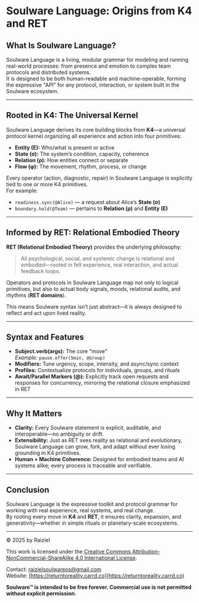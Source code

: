 # Soulware Language: Origins from K4 and RET

## What Is Soulware Language?

Soulware Language is a living, modular grammar for modeling and running real-world processes: from presence and emotion to complex team protocols and distributed systems.  
It is designed to be both human-readable and machine-operable, forming the expressive "API" for any protocol, interaction, or system built in the Soulware ecosystem.

---

## Rooted in K4: The Universal Kernel

Soulware Language derives its core building blocks from **K4**—a universal protocol kernel organizing all experience and action into four primitives:

- **Entity (E):** Who/what is present or active  
- **State (σ):** The system’s condition, capacity, coherence  
- **Relation (ρ):** How entities connect or separate  
- **Flow (φ):** The movement, rhythm, process, or change  

Every operator (action, diagnostic, repair) in Soulware Language is explicitly tied to one or more K4 primitives.  
For example:

- `readiness.sync(@Alice)` — a request about Alice’s **State (σ)**
- `boundary.hold(@Team)` — pertains to **Relation (ρ)** and **Entity (E)**

---

## Informed by RET: Relational Embodied Theory

**RET (Relational Embodied Theory)** provides the underlying philosophy:

> All psychological, social, and systemic change is relational and embodied—rooted in felt experience, real interaction, and actual feedback loops.

Operators and protocols in Soulware Language map not only to logical primitives, but also to actual body signals, moods, relational audits, and rhythms (**RET domains**).

This means Soulware syntax isn’t just abstract—it is always designed to reflect and act upon lived reality.

---

## Syntax and Features

- **Subject.verb(args):** The core “move”  
  _Example:_ `pause.offer(5min, @Group)`
- **Modifiers:** Tune urgency, scope, intensity, and async/sync context
- **Profiles:** Contextualize protocols for individuals, groups, and rituals
- **Await/Parallel Markers (@):** Explicitly track open requests and responses for concurrency, mirroring the relational closure emphasized in RET

---

## Why It Matters

- **Clarity:** Every Soulware statement is explicit, auditable, and interoperable—no ambiguity or drift.
- **Extensibility:** Just as RET sees reality as relational and evolutionary, Soulware Language can grow, fork, and adapt without ever losing grounding in K4 primitives.
- **Human + Machine Coherence:** Designed for embodied teams and AI systems alike; every process is traceable and verifiable.

---

## Conclusion

Soulware Language is the expressive toolkit and protocol grammar for working with real experience, real systems, and real change.  
By rooting every move in **K4** and **RET**, it ensures clarity, expansion, and generativity—whether in simple rituals or planetary-scale ecosystems.

---

© 2025 by Raiziel

This work is licensed under the [Creative Commons Attribution-NonCommercial-ShareAlike 4.0 International License](https://creativecommons.org/licenses/by-nc-sa/4.0/).

Contact: [raizielsoulwareos@gmail.com](mailto:raizielsoulwareos@gmail.com)  
Website: [https://returntoreality.carrd.co](https://returntoreality.carrd.co)

**Soulware™ is intended to be free forever. Commercial use is not permitted without explicit permission.**
